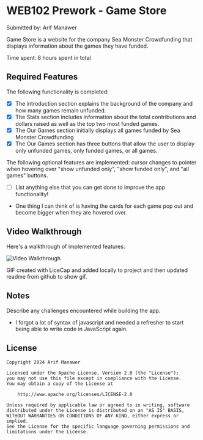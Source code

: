# WEB102 Prework - Game Store

Submitted by: Arif Manawer

Game Store is a website for the company Sea Monster Crowdfunding that displays information about the games they have funded.

Time spent: 8 hours spent in total

## Required Features

The following functionality is completed:

- [x] The introduction section explains the background of the company and how many games remain unfunded.
- [x] The Stats section includes information about the total contributions and dollars raised as well as the top two most funded games.
- [x] The Our Games section initially displays all games funded by Sea Monster Crowdfunding
- [x] The Our Games section has three buttons that allow the user to display only unfunded games, only funded games, or all games.

The following optional features are implemented: cursor changes to pointer when hovering over
"show unfunded only", "show funded only", and "all games" buttons.

- [ ] List anything else that you can get done to improve the app functionality!
- One thing I can think of is having the cards for each game pop out and become bigger when they are hovered over.

## Video Walkthrough

Here's a walkthrough of implemented features:

<img src='Arifweb102submission.gif' title='Video Walkthrough' width='' alt='Video Walkthrough' />

GIF created with LiceCap and added locally to project and then updated readme from github to show gif. 

<!-- Recommended tools:
[Kap](https://getkap.co/) for macOS
[ScreenToGif](https://www.screentogif.com/) for Windows
[peek](https://github.com/phw/peek) for Linux. -->

## Notes

Describe any challenges encountered while building the app.

- I forgot a lot of syntax of javascript and needed a refresher to start being able to write code in JavaScript again.

## License

    Copyright 2024 Arif Manawer

    Licensed under the Apache License, Version 2.0 (the "License");
    you may not use this file except in compliance with the License.
    You may obtain a copy of the License at

        http://www.apache.org/licenses/LICENSE-2.0

    Unless required by applicable law or agreed to in writing, software
    distributed under the License is distributed on an "AS IS" BASIS,
    WITHOUT WARRANTIES OR CONDITIONS OF ANY KIND, either express or implied.
    See the License for the specific language governing permissions and
    limitations under the License.

